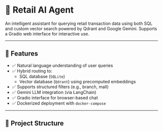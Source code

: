 # 🛒 Retail AI Agent

An intelligent assistant for querying retail transaction data using both SQL and custom vector search powered by Qdrant and Google Gemini. Supports a Gradio web interface for interactive use.

---

## 🚀 Features

- ✅ Natural language understanding of user queries
- ✅ Hybrid routing to:
  - SQL database (`SQLite`)
  - Vector database (`Qdrant`) using precomputed embeddings
- ✅ Supports structured filters (e.g., branch, mall)
- ✅ Gemini LLM integration (via LangChain)
- ✅ Gradio interface for browser-based chat
- ✅ Dockerized deployment with `docker-compose`

---

## 📂 Project Structure

